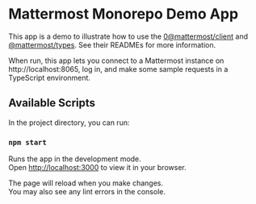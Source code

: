 # Mattermost Monorepo Demo App

This app is a demo to illustrate how to use the [0@mattermost/client](https://www.npmjs.com/package/@mattermost/client) and [@mattermost/types](https://www.npmjs.com/package/@mattermost/types). See their READMEs for more information.

When run, this app lets you connect to a Mattermost instance on http://localhost:8065, log in, and make some sample requests in a TypeScript environment.
## Available Scripts

In the project directory, you can run:
### `npm start`

Runs the app in the development mode.\
Open [http://localhost:3000](http://localhost:3000) to view it in your browser.

The page will reload when you make changes.\
You may also see any lint errors in the console.